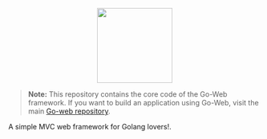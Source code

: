 <p align="center"><a href="https://github.com/RobyFerro/go-web" target="_blank"><img src="https://user-images.githubusercontent.com/20355482/131120625-5b7a7d64-90dd-475a-9676-9934f9a7759e.png" width="150"/></a></p>

> **Note:** This repository contains the core code of the Go-Web framework. If you want to build an application using Go-Web, visit the main [Go-web repository](https://github.com/RobyFerro/go-web).

A simple MVC web framework for Golang lovers!.





